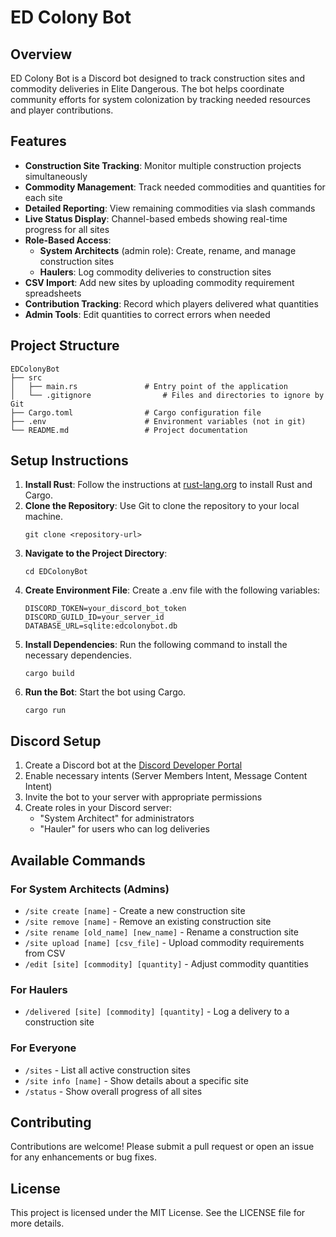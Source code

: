 # ED Colony Bot

## Overview
ED Colony Bot is a Discord bot designed to track construction sites and commodity deliveries in Elite Dangerous. The bot helps coordinate community efforts for system colonization by tracking needed resources and player contributions.

## Features
- **Construction Site Tracking**: Monitor multiple construction projects simultaneously
- **Commodity Management**: Track needed commodities and quantities for each site
- **Detailed Reporting**: View remaining commodities via slash commands
- **Live Status Display**: Channel-based embeds showing real-time progress for all sites
- **Role-Based Access**:
  - **System Architects** (admin role): Create, rename, and manage construction sites
  - **Haulers**: Log commodity deliveries to construction sites
- **CSV Import**: Add new sites by uploading commodity requirement spreadsheets
- **Contribution Tracking**: Record which players delivered what quantities
- **Admin Tools**: Edit quantities to correct errors when needed

## Project Structure
```
EDColonyBot
├── src
│   ├── main.rs               # Entry point of the application
│   └── .gitignore                # Files and directories to ignore by Git
├── Cargo.toml                # Cargo configuration file
├── .env                      # Environment variables (not in git)
└── README.md                 # Project documentation
```

## Setup Instructions
1. **Install Rust**: Follow the instructions at [rust-lang.org](https://www.rust-lang.org/tools/install) to install Rust and Cargo.
2. **Clone the Repository**: Use Git to clone the repository to your local machine.
   ```
   git clone <repository-url>
   ```
3. **Navigate to the Project Directory**:
   ```
   cd EDColonyBot
   ```
4. **Create Environment File**: Create a .env file with the following variables:
   ```
   DISCORD_TOKEN=your_discord_bot_token
   DISCORD_GUILD_ID=your_server_id
   DATABASE_URL=sqlite:edcolonybot.db
   ```
5. **Install Dependencies**: Run the following command to install the necessary dependencies.
   ```
   cargo build
   ```
6. **Run the Bot**: Start the bot using Cargo.
   ```
   cargo run
   ```

## Discord Setup
1. Create a Discord bot at the [Discord Developer Portal](https://discord.com/developers/applications)
2. Enable necessary intents (Server Members Intent, Message Content Intent)
3. Invite the bot to your server with appropriate permissions
4. Create roles in your Discord server:
   - "System Architect" for administrators
   - "Hauler" for users who can log deliveries

## Available Commands

### For System Architects (Admins)
- `/site create [name]` - Create a new construction site
- `/site remove [name]` - Remove an existing construction site
- `/site rename [old_name] [new_name]` - Rename a construction site
- `/site upload [name] [csv_file]` - Upload commodity requirements from CSV
- `/edit [site] [commodity] [quantity]` - Adjust commodity quantities

### For Haulers
- `/delivered [site] [commodity] [quantity]` - Log a delivery to a construction site

### For Everyone
- `/sites` - List all active construction sites
- `/site info [name]` - Show details about a specific site
- `/status` - Show overall progress of all sites

## Contributing
Contributions are welcome! Please submit a pull request or open an issue for any enhancements or bug fixes.

## License
This project is licensed under the MIT License. See the LICENSE file for more details.
